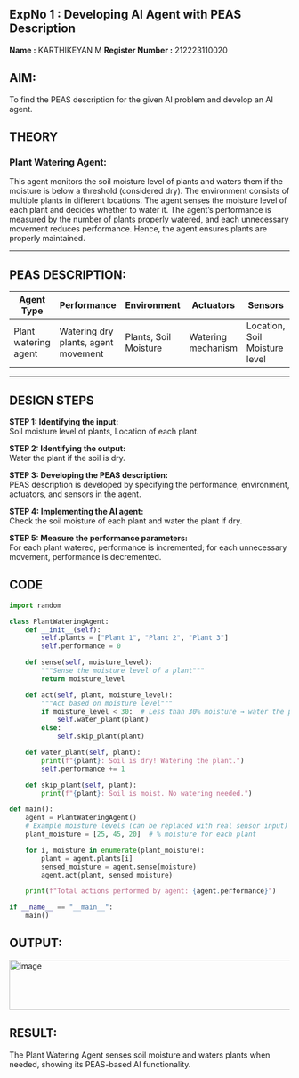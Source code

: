 ## ExpNo 1 : Developing AI Agent with PEAS Description

**Name :** KARTHIKEYAN M 
**Register Number :** 212223110020  


## AIM:
To find the PEAS description for the given AI problem and develop an AI agent.


## THEORY
### Plant Watering Agent:
This agent monitors the soil moisture level of plants and waters them if the moisture is below a threshold (considered dry). The environment consists of multiple plants in different locations. The agent senses the moisture level of each plant and decides whether to water it. The agent’s performance is measured by the number of plants properly watered, and each unnecessary movement reduces performance. Hence, the agent ensures plants are properly maintained.

---

## PEAS DESCRIPTION:

| Agent Type             | Performance                     | Environment           | Actuators          | Sensors                      |
|------------------------|---------------------------------|---------------------|------------------|-------------------------------|
| Plant watering agent   | Watering dry plants, agent movement | Plants, Soil Moisture | Watering mechanism | Location, Soil Moisture level |

---

## DESIGN STEPS

**STEP 1: Identifying the input:**  
Soil moisture level of plants, Location of each plant.

**STEP 2: Identifying the output:**  
Water the plant if the soil is dry.

**STEP 3: Developing the PEAS description:**  
PEAS description is developed by specifying the performance, environment, actuators, and sensors in the agent.

**STEP 4: Implementing the AI agent:**  
Check the soil moisture of each plant and water the plant if dry.

**STEP 5: Measure the performance parameters:**  
For each plant watered, performance is incremented; for each unnecessary movement, performance is decremented.


## CODE

```python
import random

class PlantWateringAgent:
    def __init__(self):
        self.plants = ["Plant 1", "Plant 2", "Plant 3"]
        self.performance = 0

    def sense(self, moisture_level):
        """Sense the moisture level of a plant"""
        return moisture_level

    def act(self, plant, moisture_level):
        """Act based on moisture level"""
        if moisture_level < 30:  # Less than 30% moisture → water the plant
            self.water_plant(plant)
        else:
            self.skip_plant(plant)

    def water_plant(self, plant):
        print(f"{plant}: Soil is dry! Watering the plant.")
        self.performance += 1

    def skip_plant(self, plant):
        print(f"{plant}: Soil is moist. No watering needed.")

def main():
    agent = PlantWateringAgent()
    # Example moisture levels (can be replaced with real sensor input)
    plant_moisture = [25, 45, 20]  # % moisture for each plant

    for i, moisture in enumerate(plant_moisture):
        plant = agent.plants[i]
        sensed_moisture = agent.sense(moisture)
        agent.act(plant, sensed_moisture)

    print(f"Total actions performed by agent: {agent.performance}")

if __name__ == "__main__":
    main()
```

## OUTPUT:
<img width="587" height="90" alt="image" src="https://github.com/user-attachments/assets/1cafa1ca-abd5-46cf-9b47-be5cfbae6716" />

## RESULT:
The Plant Watering Agent senses soil moisture and waters plants when needed, showing its PEAS-based AI functionality.

